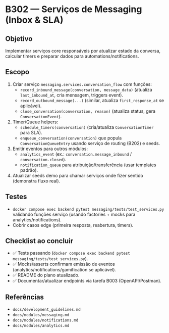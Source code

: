 # B302 — Serviços de Messaging (Inbox & SLA)

## Objetivo
Implementar serviços core responsáveis por atualizar estado da conversa, calcular timers e preparar dados para automations/notifications.

## Escopo
1. Criar serviço `messaging.services.conversation_flow` com funções:
   - `record_inbound_message(conversation, message_data)` (atualiza `last_inbound_at`, cria mensagem, triggers event).
   - `record_outbound_message(...)` (similar, atualiza `first_response_at` se aplicável).
   - `close_conversation(conversation, reason)` (atualiza status, gera `ConversationEvent`).
2. Timer/Queue helpers:
   - `schedule_timers(conversation)` (cria/atualiza `ConversationTimer` para SLA).
   - `enqueue_conversation(conversation)` que popula `ConversationQueueEntry` usando serviço de routing (B202) e seeds.
3. Emitir eventos para outros módulos:
   - `analytics_event` (ex.: `conversation.message_inbound` / `conversation.closed`).
   - `notification_queue` para atribuição/transferência (usar templates padrão).
4. Atualizar seeds demo para chamar serviços onde fizer sentido (demonstra fluxo real).

## Testes
- `docker compose exec backend pytest messaging/tests/test_services.py` validando funções serviço (usando factories + mocks para analytics/notifications).
- Cobrir casos edge (primeira resposta, reabertura, timers).

## Checklist ao concluir
- ✅ Tests passando (`docker compose exec backend pytest messaging/tests/test_services.py`).
- ✅ Mocks/asserts confirmam emissão de eventos (analytics/notifications/gamification se aplicável).
- ✅ README do plano atualizado.
- ✅ Documentar/atualizar endpoints via tarefa B003 (OpenAPI/Postman).

## Referências
- `docs/development_guidelines.md`
- `docs/modules/messaging.md`
- `docs/modules/notifications.md`
- `docs/modules/analytics.md`
